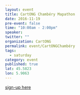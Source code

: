 ```yaml
---
layout: event
title: CartONG Chambéry Mapathon
date: 2016-11-19
pre-event: false
time: "10:00am - 2:00pm"
speaker: 
twitter: ""
organization: CartONG
permalink: event/CartONGChambéry
tags: 
  - saturday
category: event
published: true
lat: 45.5823
lon: 5.9063
---
```


[sign-up here](https://www.eventbrite.fr/e/billets-missing-maps-chambery-ouahigouya-semaine-de-la-solidarite-internationale-29247692636)
